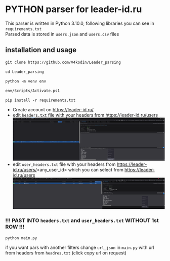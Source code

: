 # PYTHON parser for leader-id.ru
This parser is written in Python 3.10.0, following libraries you can see in `requirements.txt`   
Parsed data is stored in `users.json` and `users.csv` files
## installation and usage
```
git clone https://github.com/V4kodin/Leader_parsing
```
```
cd Leader_parsing
```
```
python -m venv env
```
```
env/Scripts/Activate.ps1
```
```
pip install -r requirements.txt
```
* Create account on https://leader-id.ru/ 
* edit `headers.txt` file with your headers from https://leader-id.ru/users
![headers](/1.png)
* edit `user_headers.txt` file with your headers from https://leader-id.ru/users/<any_user_id> which you can select from https://leader-id.ru/users
![user_headers](/2.png)
### !!! PAST INTO `headers.txt` and `user_headers.txt` WITHOUT 1st ROW !!!

```
python main.py
```
if you want pars with another filters change `url_json` in `main.py` with url from headers from `headres.txt` (click copy url on request)
